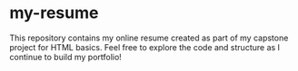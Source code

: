 # my-resume
This repository contains my online resume created as part of my capstone project for HTML basics.   Feel free to explore the code and structure as I continue to build my portfolio!

